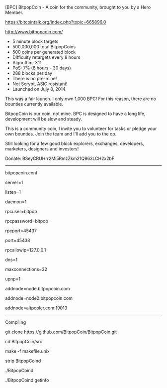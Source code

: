 [BPC] BitpopCoin - A coin for the community, brought to you by a Hero Member.

https://bitcointalk.org/index.php?topic=665896.0

http://www.bitpopcoin.com/


 - 5 minute block targets
 - 500,000,000 total BitpopCoins
 - 500 coins per generated block
 - Difficulty retargets every 8 hours
 - Algorithm: X11
 - PoS: 7% (8 hours - 30 days)
 - 288 blocks per day
 - There is no pre-mine!
 - Not Scrypt, ASIC resistant!
 - Launched on July 8, 2014.


This was a fair launch. I only own 1,000 BPC! For this reason, there are no bounties currently available.

BitpopCoin is our coin, not mine. BPC is designed to have a long life, development will be slow and steady.

This is a community coin, I invite you to volunteer for tasks or pledge your own bounties. Join the team and I'll add you to the op.

Still looking for a few good block explorers, exchanges, developers, marketers, designers and investors!


Donate: BSeyCRUHrr2Mi5RmzZkm21Q963LCH2x2bF

-----------------------------------------------------------------------------------

bitpopcoin.conf

server=1

listen=1

daemon=1

rpcuser=bitpop

rpcpassword=bitpop

rpcport=45437

port=45438

rpcallowip=127.0.0.1

dns=1

maxconnections=32

upnp=1

addnode=node.bitpopcoin.com

addnode=node2.bitpopcoin.com

addnode=altpooler.com:19013

-----------------------------------------------------------------------------------

Compiling

git clone https://github.com/BitpopCoin/BitpopCoin.git

cd BitpopCoin/src

make -f makefile.unix

strip BitpopCoind

./BitpopCoind

./BitpopCoind getinfo
